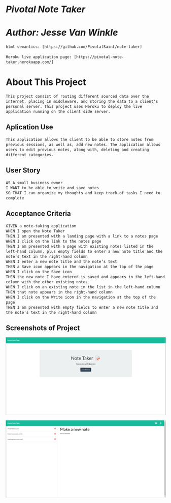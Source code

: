 # *Pivotal Note Taker*

# ***Author: Jesse Van Winkle***
    html semantics: [https://github.com/PivotalSaint/note-taker]

    Heroku live application page: [https://pivotal-note-taker.herokuapp.com/]

# **About This Project**
    This project consist of routing different sourced data over the internet, placing in middleware, and storing the data to a client's personal server. This project uses Heroku to deploy the live application running on the client side server. 

## **Aplication Use**
    This application allows the client to be able to store notes from previous sessions, as well as, add new notes. The application allows users to edit previous notes, along with, deleting and creating different categories. 

## **User Story**
    AS A small business owner
    I WANT to be able to write and save notes
    SO THAT I can organize my thoughts and keep track of tasks I need to complete

## **Acceptance Criteria**

    GIVEN a note-taking application
    WHEN I open the Note Taker
    THEN I am presented with a landing page with a link to a notes page
    WHEN I click on the link to the notes page
    THEN I am presented with a page with existing notes listed in the left-hand column, plus empty fields to enter a new note title and the note’s text in the right-hand column
    WHEN I enter a new note title and the note’s text
    THEN a Save icon appears in the navigation at the top of the page
    WHEN I click on the Save icon
    THEN the new note I have entered is saved and appears in the left-hand column with the other existing notes
    WHEN I click on an existing note in the list in the left-hand column
    THEN that note appears in the right-hand column
    WHEN I click on the Write icon in the navigation at the top of the page
    THEN I am presented with empty fields to enter a new note title and the note’s text in the right-hand column

## **Screenshots of Project**

![img](/images/pivotal-notes.png)

![img](/images/pivotal-note-overview.png)